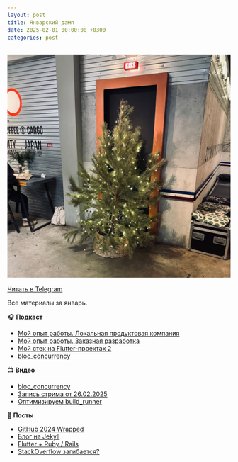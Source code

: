 ```yaml
---
layout: post
title: Январский дамп
date: 2025-02-01 00:00:00 +0300
categories: post
---
```


<img src="/assets/posts/2025-02-01.jpg" width="720"/>

[Читать в Telegram](https://t.me/fluttermiddlepodcast/385)

Все материалы за январь.

🎧 **Подкаст**

- [Мой опыт работы. Локальная продуктовая компания](https://t.me/fluttermiddlepodcast/370)
- [Мой опыт работы. Заказная разработка](https://t.me/fluttermiddlepodcast/373)
- [Мой стек на Flutter-проектах 2](https://t.me/fluttermiddlepodcast/376)
- [bloc_concurrency](https://t.me/fluttermiddlepodcast/379)

📺 **Видео**

- [bloc_concurrency](https://youtu.be/tPSqLA7i-3U)
- [Запись стрима от 26.02.2025](https://youtu.be/HY9UneUgTuU)
- [Оптимизируем build_runner](https://youtu.be/gBbJldZaqRE)

🔖 **Посты**

- [GitHub 2024 Wrapped](https://t.me/fluttermiddlepodcast/367)
- [Блог на Jekyll](https://t.me/fluttermiddlepodcast/369)
- [Flutter + Ruby / Rails](https://t.me/fluttermiddlepodcast/371)
- [StackOverflow загибается?](https://t.me/fluttermiddlepodcast/372)
